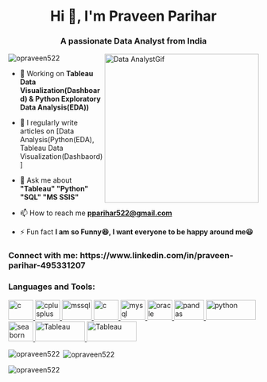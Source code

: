 <h1 align="center">Hi 👋, I'm Praveen Parihar</h1>
<h3 align="center">A passionate Data Analyst from India</h3>
<img align="right" alt = "Data AnalystGif" width="310" height="300" src = "https://camo.githubusercontent.com/c1dcb74cc1c1835b1d716f5051499a2814c683c806b15f04b0eba492863703e9/68747470733a2f2f63646e2e6472696262626c652e636f6d2f75736572732f3733303730332f73637265656e73686f74732f363538313234332f6176656e746f2e676966")
">


<p align="left"> <img src="https://komarev.com/ghpvc/?username=opraveen522&label=Profile%20views&color=0e75b6&style=flat" alt="opraveen522" /> </p>

- 🔭 Working on **Tableau Data Visualization(Dashboard) & Python Exploratory Data Analysis(EDA))**

- 📝 I regularly write articles on [Data Analysis(Python(EDA), Tableau Data Visualization(Dashbaord)]

- 💬 Ask me about **"Tableau" "Python" "SQL" "MS SSIS"**

- 📫 How to reach me **pparihar522@gmail.com**

- ⚡ Fun fact **I am so Funny😆, I want everyone to be happy around me😃**

<h3 align="left">Connect with me: https://www.linkedin.com/in/praveen-parihar-495331207</h3>
<p align="left">
</p>

<h3 align="left">Languages and Tools:</h3>

<p align="left">
 <a href="https://www.cprogramming.com/" target="_blank" rel="noreferrer"> <img src="https://cdn.worldvectorlogo.com/logos/c-1.svg" alt="c" width="50" height="40"/> </a><a href="https://www.w3schools.com/cpp/" target="_blank" rel="noreferrer"> <img src="https://cdn.worldvectorlogo.com/logos/c.svg" alt="cplusplus" width="50" height="40"/> </a><a href="https://www.microsoft.com/en-us/sql-server" target="_blank" rel="noreferrer"> <img src="https://cdn.worldvectorlogo.com/logos/microsoft-sql-server-1.svg" alt="mssql" width="60" height="40"/> <a href="https://www.microsoft.com/en-in/microsoft-365/excel" target="_blank" rel="noreferrer"> <img src="https://cdn.worldvectorlogo.com/logos/excel-4.svg" alt="c" width="50" height="40"/> </a></a><a href="https://www.mysql.com/" target="_blank" rel="noreferrer"> <img src="https://cdn.worldvectorlogo.com/logos/mysql-2.svg" alt="mysql" width="50" height="40"/> </a><a href="https://www.oracle.com/" target="_blank" rel="noreferrer"> <img src="https://cdn.worldvectorlogo.com/logos/oracle-6.svg" alt="oracle" width="50" height="40"/> </a> <a href="https://pandas.pydata.org/" target="_blank" rel="noreferrer"> <img src="https://upload.wikimedia.org/wikipedia/commons/2/22/Pandas_mark.svg" alt="pandas" width="60" height="40"/> </a><a href="https://www.python.org" target="_blank" rel="noreferrer"> <img src="https://cdn.worldvectorlogo.com/logos/python-3.svg" alt="python" width="100" height="40"/> </a> <a href="https://seaborn.pydata.org/" target="_blank" rel="noreferrer"> <img src="https://seaborn.pydata.org/_images/logo-mark-lightbg.svg" alt="seaborn" width="50" height="40"/> </a> <a href="https://numpy.org/" target="_blank" rel="noreferrer"> <img src="https://cdn.worldvectorlogo.com/logos/numpy-1.svg" alt="Tableau" width="100" height="40"/> </a> <a href="https://www.tableau.com/" target="_blank" rel="noreferrer"> <img src="https://cdn.worldvectorlogo.com/logos/tableau-logo-1.svg" alt="Tableau" width="100" height="40"/> </a>
</p>

<p><img align="left" src="https://github-readme-stats.vercel.app/api/top-langs?username=opraveen522&show_icons=true&locale=en&layout=compact" alt="opraveen522" /></p>

<p>&nbsp;<img align="center" src="https://github-readme-stats.vercel.app/api?username=opraveen522&show_icons=true&locale=en" alt="opraveen522" /></p>

<p><img align="center" src="https://github-readme-streak-stats.herokuapp.com/?user=opraveen522&" alt="opraveen522" /></p>
